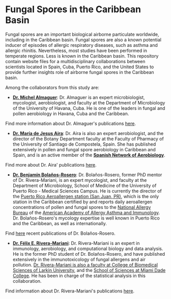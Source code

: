 # Fungal Spores in the Caribbean Basin

Fungal spores are an important biological airborne particulate worldwide, including in the Caribbean basin. Fungal spores are also a known potential inducer of episodes of allergic respiratory diseases, such as asthma and allergic rhinitis. Nevertheless, most studies have been performed in temperate regions. Less is known in the Caribbean basin. This repository contain website files for a multidisciplinary collaborations between scientists located in Spain, Cuba, Puerto Rico, and the United States to provide further insights role of airborne fungal spores in the Caribbean basin. 

Among the collaborators from this study are:

- [**Dr. Michel Almaguer**](https://www.researchgate.net/profile/Michel_Almaguer): Dr. Almaguer is an expert microbiologist, mycologist, aerobiologist, and faculty at the Department of Microbiology of the University of Havana, Cuba. He is one of the leaders in fungal and pollen aerobiology in Havana, Cuba and the Caribbean. 

Find more information about Dr. Almaguer's publications [here](https://www.researchgate.net/profile/Michel_Almaguer/publications).

- [**Dr. María de Jesus Aira**](http://www.usc.es/gl/departamentos/botanicg/index.html): Dr. Aira is also an expert aerobiologist, and the director of the Botany Department faculty at the Faculty of Pharmacy of the University of Santiago de Compostela, Spain. She has published extensively in pollen and fungal spore aerobiology in Caribbean and Spain, and is an active member of the [**Spanish Network of Aerobiology**](https://www.researchgate.net/publication/286177042_The_Spanish_aerobiology_network_-_Red_Espaniola_de_aerobiologia_REA).

Find more about Dr. Aira' publications [here](https://www.researchgate.net/profile/Maria-Jesus_Aira/publications).

- [**Dr. Benjamín Bolaños-Rosero**](https://md.rcm.upr.edu/micro/dt_team/dr-benjamin-bolanos/): Dr. Bolaños-Rosero, former PhD mentor of Dr. Rivera-Mariani, is an expert mycologist, and faculty at the Department of Microbiology, School of Medicine of the University of Puerto Rico - Medical Sciences Campus. He is currently the director of the [Puerto Rico Aeroallergen station (San Juan, PR)](http://pollen.aaaai.org/nab/index.cfm?p=allergenreport&stationid=168), which is the only station in the Caribbean certified by and reports daily aeroallergen concentrations of pollen and fungal spores to the [National Allergy Bureau](http://www.aaaai.org/global/nab-pollen-counts/south-atlantic-region) of the [American Academy of Allergy Asthma and Immunology](https://www.aaaai.org/). Dr. Bolaños-Rosero's mycology expertise is well known in Puerto Rico and the Caribbean, as well as internationally. 

Find [here](https://www.researchgate.net/profile/Benjamin_Bolanos-Rosero/publications) recent publications of Dr. Bolaños-Rosero. 

- [**Dr. Félix E. Rivera-Mariani**](http://friveram.com/): Dr. Rivera-Mariani is an expert in immunology, aerobiology, and computational biology and data analysis. He is the former PhD student of Dr. Bolaños-Rosero, and have published extensively in the immunotoxicology of fungal allergens and air pollution. [Dr. Rivera-Mariani is also a faculty at College of Biomedical Sciences of Larkin University](http://ularkin.org/college-of-biomedical-sciences/), and the [School of Sciences at Miami Dade College](http://www.mdc.edu/main/science/). He has been in charge of the statistical analysis in this collaboration.

Find information about Dr. Rivera-Mariani's publications [here](https://www.researchgate.net/profile/Felix_Rivera-Mariani/publications).
